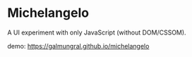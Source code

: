 # Michelangelo

A UI experiment with only JavaScript (without DOM/CSSOM).

demo: https://galmungral.github.io/michelangelo
